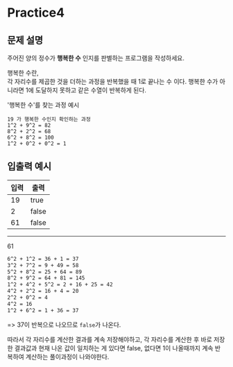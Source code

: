 Practice4
===

문제 설명
---

주어진 양의 정수가 **행복한 수** 인지를 판별하는 프로그램을 작성하세요.

행복한 수란,  
각 자리수를 제곱한 것을 더하는 과정을 반복했을 때 1로 끝나는 수 이다. 
행복한 수가 아니라면 1에 도달하지 못하고 같은 수열이 반복하게 된다.

'행복한 수'를 찾는 과정 예시
  ```
  19 가 행복한 수인지 확인하는 과정
  1^2 + 9^2 = 82
  8^2 + 2^2 = 68
  6^2 + 8^2 = 100
  1^2 + 0^2 + 0^2 = 1
  ```

입출력 예시
---

|입력|출력|
|---|---|
|19|true|
|2|false|
|61|false|



---
61
```dtd
6^2 + 1^2 = 36 + 1 = 37
3^2 + 7^2 = 9 + 49 = 58
5^2 + 8^2 = 25 + 64 = 89
8^2 + 9^2 = 64 + 81 = 145
1^2 + 4^2 + 5^2 = 2 + 16 + 25 = 42
4^2 + 2^2 = 16 + 4 = 20
2^2 + 0^2 = 4
4^2 = 16
1^2 + 6^2 = 1 + 36 = 37
```
=> 37이 반복으로 나오므로 `false`가 나온다.

따라서 각 자리수를 계산한 결과를 계속 저장해야하고,
각 자리수를 계산한 후 바로 저장한 결과값과 현재 나온 값이 일치하는 게 있다면 false,
없다면 1이 나올때까지 계속 반복하여 계산하는 풀이과정이 나와야한다.
